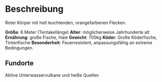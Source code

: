 # Beschreibung
Roter Körper mit hell leuchtenden, orangefarbenen Flecken.

**Größe**: 6 Meter (Tentakellänge)
**Alter**: möglicherweise Jahrhunderte alt
**Ernährung**: große Fische, Haie
**Gewicht**: 700kg
**Köder**: Große Köderfische, Tintenfische
**Besonderheit**: Feuerresistent, anpassungsfähig an extreme Bedingungen.

## Fundorte
Aktive Unterwasservulkane und heiße Quellen